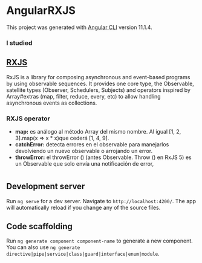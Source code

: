 # AngularRXJS

This project was generated with [Angular CLI](https://github.com/angular/angular-cli) version 11.1.4.

### I studied
 

## **[RXJS](https://marketplace.visualstudio.com/items?itemName=glen-84.sass-lint)**
RxJS is a library for composing asynchronous and event-based programs by using observable sequences. It provides one core type, the Observable, satellite types (Observer, Schedulers, Subjects) and operators inspired by Array#extras (map, filter, reduce, every, etc) to allow handling asynchronous events as collections.

### RXJS operator 

* **map:** es análogo al método Array del mismo nombre. Al igual [1, 2, 3].map(x => x * x)que cederá [1, 4, 9].
* **catchError:** detecta errores en el observable para manejarlos devolviendo un nuevo observable o arrojando un error.
* **throwError:** el throwError () (antes Observable. Throw () en RxJS 5) es un Observable que solo envía una notificación de error,

#
## Development server

Run `ng serve` for a dev server. Navigate to `http://localhost:4200/`. The app will automatically reload if you change any of the source files.

## Code scaffolding

Run `ng generate component component-name` to generate a new component. You can also use `ng generate directive|pipe|service|class|guard|interface|enum|module`.


